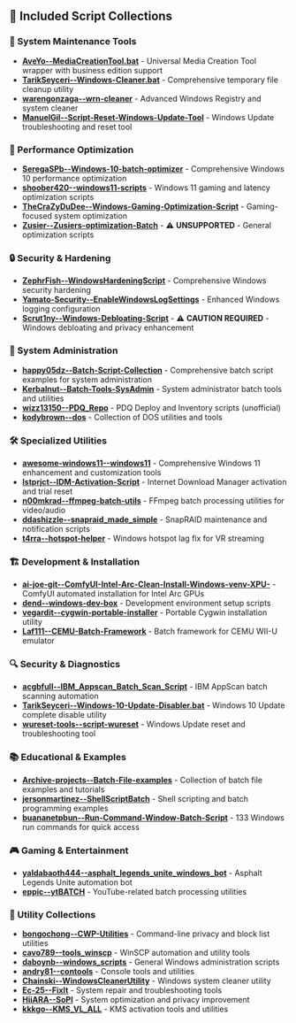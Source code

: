 ## 📁 Included Script Collections

### **🔧 System Maintenance Tools**
- **[AveYo--MediaCreationTool.bat](./AveYo--MediaCreationTool.bat)** - Universal Media Creation Tool wrapper with business edition support
- **[TarikSeyceri--Windows-Cleaner.bat](./TarikSeyceri--Windows-Cleaner.bat)** - Comprehensive temporary file cleanup utility
- **[warengonzaga--wrn-cleaner](./warengonzaga--wrn-cleaner)** - Advanced Windows Registry and system cleaner
- **[ManuelGil--Script-Reset-Windows-Update-Tool](./ManuelGil--Script-Reset-Windows-Update-Tool)** - Windows Update troubleshooting and reset tool

### **🚀 Performance Optimization**
- **[SeregaSPb--Windows-10-batch-optimizer](./SeregaSPb--Windows-10-batch-optimizer)** - Comprehensive Windows 10 performance optimization
- **[shoober420--windows11-scripts](./shoober420--windows11-scripts)** - Windows 11 gaming and latency optimization scripts
- **[TheCraZyDuDee--Windows-Gaming-Optimization-Script](./TheCraZyDuDee--Windows-Gaming-Optimization-Script)** - Gaming-focused system optimization
- **[Zusier--Zusiers-optimization-Batch](./Zusier--Zusiers-optimization-Batch)** - ⚠️ **UNSUPPORTED** - General optimization scripts

### **🔒 Security & Hardening**
- **[ZephrFish--WindowsHardeningScript](./ZephrFish--WindowsHardeningScript)** - Comprehensive Windows security hardening
- **[Yamato-Security--EnableWindowsLogSettings](./Yamato-Security--EnableWindowsLogSettings)** - Enhanced Windows logging configuration
- **[Scrut1ny--Windows-Debloating-Script](./Scrut1ny--Windows-Debloating-Script)** - ⚠️ **CAUTION REQUIRED** - Windows debloating and privacy enhancement

### **🔧 System Administration**
- **[happy05dz--Batch-Script-Collection](./happy05dz--Batch-Script-Collection)** - Comprehensive batch script examples for system administration
- **[Kerbalnut--Batch-Tools-SysAdmin](./Kerbalnut--Batch-Tools-SysAdmin)** - System administrator batch tools and utilities
- **[wizz13150--PDQ_Repo](./wizz13150--PDQ_Repo)** - PDQ Deploy and Inventory scripts (unofficial)
- **[kodybrown--dos](./kodybrown--dos)** - Collection of DOS utilities and tools

### **🛠️ Specialized Utilities**
- **[awesome-windows11--windows11](./awesome-windows11--windows11)** - Comprehensive Windows 11 enhancement and customization tools
- **[lstprjct--IDM-Activation-Script](./lstprjct--IDM-Activation-Script)** - Internet Download Manager activation and trial reset
- **[n00mkrad--ffmpeg-batch-utils](./n00mkrad--ffmpeg-batch-utils)** - FFmpeg batch processing utilities for video/audio
- **[ddashizzle--snapraid_made_simple](./ddashizzle--snapraid_made_simple)** - SnapRAID maintenance and notification scripts
- **[t4rra--hotspot-helper](./t4rra--hotspot-helper)** - Windows hotspot lag fix for VR streaming

### **🏗️ Development & Installation**
- **[ai-joe-git--ComfyUI-Intel-Arc-Clean-Install-Windows-venv-XPU-](./ai-joe-git--ComfyUI-Intel-Arc-Clean-Install-Windows-venv-XPU-)** - ComfyUI automated installation for Intel Arc GPUs
- **[dend--windows-dev-box](./dend--windows-dev-box)** - Development environment setup scripts
- **[vegardit--cygwin-portable-installer](./vegardit--cygwin-portable-installer)** - Portable Cygwin installation utility
- **[Laf111--CEMU-Batch-Framework](./Laf111--CEMU-Batch-Framework)** - Batch framework for CEMU WII-U emulator

### **🔍 Security & Diagnostics**
- **[acgbfull--IBM_Appscan_Batch_Scan_Script](./acgbfull--IBM_Appscan_Batch_Scan_Script)** - IBM AppScan batch scanning automation
- **[TarikSeyceri--Windows-10-Update-Disabler.bat](./TarikSeyceri--Windows-10-Update-Disabler.bat)** - Windows 10 Update complete disable utility
- **[wureset-tools--script-wureset](./wureset-tools--script-wureset)** - Windows Update reset and troubleshooting tool

### **📚 Educational & Examples**
- **[Archive-projects--Batch-File-examples](./Archive-projects--Batch-File-examples)** - Collection of batch file examples and tutorials
- **[jersonmartinez--ShellScriptBatch](./jersonmartinez--ShellScriptBatch)** - Shell scripting and batch programming examples
- **[buananetpbun--Run-Command-Window-Batch-Script](./buananetpbun--Run-Command-Window-Batch-Script)** - 133 Windows run commands for quick access

### **🎮 Gaming & Entertainment**
- **[yaldabaoth444--asphalt_legends_unite_windows_bot](./yaldabaoth444--asphalt_legends_unite_windows_bot)** - Asphalt Legends Unite automation bot
- **[eppic--ytBATCH](./eppic--ytBATCH)** - YouTube-related batch processing utilities

### **🔧 Utility Collections**
- **[bongochong--CWP-Utilities](./bongochong--CWP-Utilities)** - Command-line privacy and block list utilities
- **[cavo789--tools_winscp](./cavo789--tools_winscp)** - WinSCP automation and utility tools
- **[daboynb--windows_scripts](./daboynb--windows_scripts)** - General Windows administration scripts
- **[andry81--contools](./andry81--contools)** - Console tools and utilities
- **[Chainski--WindowsCleanerUtility](./Chainski--WindowsCleanerUtility)** - Windows system cleaner utility
- **[Ec-25--FixIt](./Ec-25--FixIt)** - System repair and troubleshooting tools
- **[HiiARA--SoPI](./HiiARA--SoPI)** - System optimization and privacy improvement
- **[kkkgo--KMS_VL_ALL](./kkkgo--KMS_VL_ALL)** - KMS activation tools and utilities
